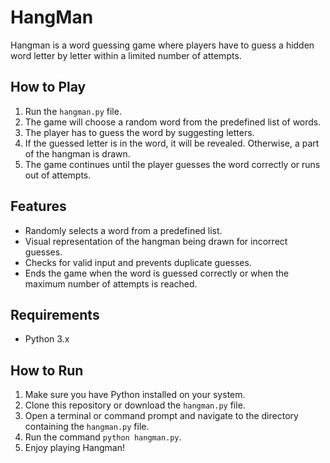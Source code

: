 # HangMan

Hangman is a word guessing game where players have to guess a hidden word letter by letter within a limited number of attempts.

## How to Play

1. Run the `hangman.py` file.
2. The game will choose a random word from the predefined list of words.
3. The player has to guess the word by suggesting letters.
4. If the guessed letter is in the word, it will be revealed. Otherwise, a part of the hangman is drawn.
5. The game continues until the player guesses the word correctly or runs out of attempts.

## Features

- Randomly selects a word from a predefined list.
- Visual representation of the hangman being drawn for incorrect guesses.
- Checks for valid input and prevents duplicate guesses.
- Ends the game when the word is guessed correctly or when the maximum number of attempts is reached.

## Requirements

- Python 3.x

## How to Run

1. Make sure you have Python installed on your system.
2. Clone this repository or download the `hangman.py` file.
3. Open a terminal or command prompt and navigate to the directory containing the `hangman.py` file.
4. Run the command `python hangman.py`.
5. Enjoy playing Hangman!


